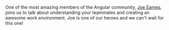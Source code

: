 One of the most amazing members of the Angular community, [Joe Eames](https://twitter.com/josepheames), 
joins us to talk about understanding your teammates and creating an awesome work environment. 
Joe is one of our heroes and we can't wait for this one!﻿